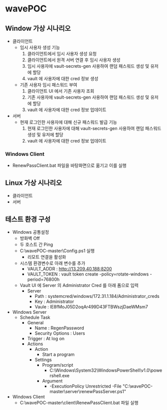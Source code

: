 # wavePOC

## Window 가상 시나리오

- 클라이언트 
	- 임시 사용자 생성 기능
		1. 클라이언트에서 임시 사용자 생성 요청
		2. 클라이언트에서 원격 서버 연결 후 임시 사용자 생성 
		3. 임시 사용자에 vault-secrets-gen 사용하여 랜덤 패스워드 생성 및 유저에 할당  
		4. vault 에 사용자에 대한 cred 정보 생성
	- 기존 사용자 임시 패스워드 부여
		1. 클라이언트 UI 에서 기존 사용자 조회  
		2. 기존 사용자에 vault-secrets-gen 사용하여 랜덤 패스워드 생성 및 유저에 할당  
		3. vault 에 사용자에 대한 cred 정보 업데이트
- 서버 
	- 현재 로그인한 사용자에 대해 신규 패스워드 발급 기능 
		1. 현재 로그인한 사용자에 대해  vault-secrets-gen 사용하여 랜덤 패스워드 생성 및 유저에 할당   
		2. vault 에 사용자에 대한 cred 정보 업데이트


### Windows Client

- RenewPassClient.bat 파일을 바탕화면으로 옮기고 이를 실행

## Linux 가상 시나리오
- 클라이언트 
- 서버

## 테스트 환경 구성
- Windows  공통설정
	- 방화벽 Off
	- 두 호스트 간 Ping
	- C:\wavePOC-master\Config.ps1 실행
		- 리모트 연결을 활성화
	- 시스템 환경변수로 아래 변수를 추가 
		- VAULT_ADDR : http://13.209.40.188:8200
		- VAULT_TOKEN :  vault token create -policy=rotate-windows -period=76800h
	- Vault UI 에 Server 의 Administrator Cred 를 아래 폼으로 입력
		- Server
			- Path : systemcred/windows/172.31.1.184/Administrator_creds
			- Key : Administrator
			- Vaule : lE8fMoJ05D2oqAr499D43FTBWszjDaeWMsm7
- Windows Server
	- Schedule Task 
		- General
			- Name : RegenPassword
			- Security Options :  Users
		- Trigger : At log on
		- Actions
			- Action
				- Start a program
			- Settings
				- Program/script
					- C:\Windows\System32\WindowsPowerShell\v1.0\powershell.exe
				- Argument
					- -ExecutionPolicy Unrestricted -File "C:\wavePOC-master\server\renewPassServer.ps1"
- Windows Client
	- C:\wavePOC-master\client\RenewPassClient.bat 파일 실행
